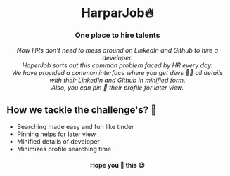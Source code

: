 <h1 align="center">HarparJob🔥</h1>
<h3 align="center">One place to hire talents </h3>


<p align="center"><i>Now HRs don't need to mess around on LinkedIn and Github to hire a developer.<br/> HaperJob sorts out this common problem faced by HR every day. <br/>
We have provided a common interface where you get devs 👩‍💻 all details with their LinkedIn and Github in minified form.<br/> Also, you can pin 📌 their profile for later view.</i></p>

<h2>How we tackle the challenge's? 🤔 </h2>
<ul>
    <li>Searching made easy and fun like tinder</li>
    <li>Pinning helps for later view</li>
    <li>Minified details of developer</li>
    <li>Minimizes profile searching time </li>
</ul>

<h4 align="center">Hope you 💖 this 😉</h4>
